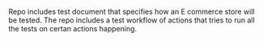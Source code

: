 Repo includes test document that specifies how an E commerce store will be tested. 
The repo includes a test workflow of actions that tries to run all the tests on certan actions happening. 

